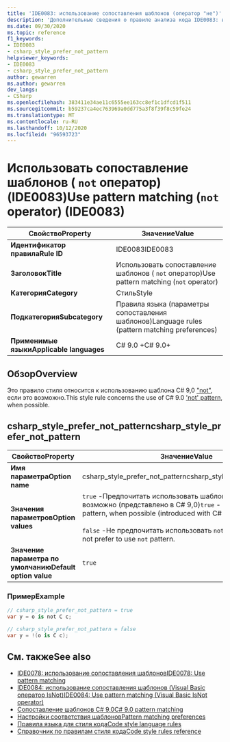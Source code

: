 ```yaml
---
title: 'IDE0083: использование сопоставления шаблонов (оператор "не")'
description: 'Дополнительные сведения о правиле анализа кода IDE0083: использование сопоставления шаблонов (оператор "not")'
ms.date: 09/30/2020
ms.topic: reference
f1_keywords:
- IDE0083
- csharp_style_prefer_not_pattern
helpviewer_keywords:
- IDE0083
- csharp_style_prefer_not_pattern
author: gewarren
ms.author: gewarren
dev_langs:
- CSharp
ms.openlocfilehash: 383411e34ae11c6555ee163cc8ef1c1dfcd1f511
ms.sourcegitcommit: b59237ca4ec763969a0dd775a3f8f39f8c59fe24
ms.translationtype: MT
ms.contentlocale: ru-RU
ms.lasthandoff: 10/12/2020
ms.locfileid: "96593723"
---
```

# <a name="use-pattern-matching-not-operator-ide0083"></a><span data-ttu-id="90d91-103">Использовать сопоставление шаблонов ( `not` оператор) (IDE0083)</span><span class="sxs-lookup"><span data-stu-id="90d91-103">Use pattern matching (`not` operator) (IDE0083)</span></span>

|<span data-ttu-id="90d91-104">Свойство</span><span class="sxs-lookup"><span data-stu-id="90d91-104">Property</span></span>|<span data-ttu-id="90d91-105">Значение</span><span class="sxs-lookup"><span data-stu-id="90d91-105">Value</span></span>|
|-|-|
| <span data-ttu-id="90d91-106">**Идентификатор правила**</span><span class="sxs-lookup"><span data-stu-id="90d91-106">**Rule ID**</span></span> | <span data-ttu-id="90d91-107">IDE0083</span><span class="sxs-lookup"><span data-stu-id="90d91-107">IDE0083</span></span> |
| <span data-ttu-id="90d91-108">**Заголовок**</span><span class="sxs-lookup"><span data-stu-id="90d91-108">**Title**</span></span> | <span data-ttu-id="90d91-109">Использовать сопоставление шаблонов ( `not` оператор)</span><span class="sxs-lookup"><span data-stu-id="90d91-109">Use pattern matching (`not` operator)</span></span> |
| <span data-ttu-id="90d91-110">**Категория**</span><span class="sxs-lookup"><span data-stu-id="90d91-110">**Category**</span></span> | <span data-ttu-id="90d91-111">Стиль</span><span class="sxs-lookup"><span data-stu-id="90d91-111">Style</span></span> |
| <span data-ttu-id="90d91-112">**Подкатегория**</span><span class="sxs-lookup"><span data-stu-id="90d91-112">**Subcategory**</span></span> | <span data-ttu-id="90d91-113">Правила языка (параметры сопоставления шаблонов)</span><span class="sxs-lookup"><span data-stu-id="90d91-113">Language rules (pattern matching preferences)</span></span> |
| <span data-ttu-id="90d91-114">**Применимые языки**</span><span class="sxs-lookup"><span data-stu-id="90d91-114">**Applicable languages**</span></span> | <span data-ttu-id="90d91-115">C# 9.0 +</span><span class="sxs-lookup"><span data-stu-id="90d91-115">C# 9.0+</span></span> |

## <a name="overview"></a><span data-ttu-id="90d91-116">Обзор</span><span class="sxs-lookup"><span data-stu-id="90d91-116">Overview</span></span>

<span data-ttu-id="90d91-117">Это правило стиля относится к использованию шаблона C# 9,0 ["not"](../../../csharp/whats-new/csharp-9.md#pattern-matching-enhancements), если это возможно.</span><span class="sxs-lookup"><span data-stu-id="90d91-117">This style rule concerns the use of C# 9.0 ['not' pattern](../../../csharp/whats-new/csharp-9.md#pattern-matching-enhancements), when possible.</span></span>

## <a name="csharp_style_prefer_not_pattern"></a><span data-ttu-id="90d91-118">csharp_style_prefer_not_pattern</span><span class="sxs-lookup"><span data-stu-id="90d91-118">csharp_style_prefer_not_pattern</span></span>

|<span data-ttu-id="90d91-119">Свойство</span><span class="sxs-lookup"><span data-stu-id="90d91-119">Property</span></span>|<span data-ttu-id="90d91-120">Значение</span><span class="sxs-lookup"><span data-stu-id="90d91-120">Value</span></span>|
|-|-|
| <span data-ttu-id="90d91-121">**Имя параметра**</span><span class="sxs-lookup"><span data-stu-id="90d91-121">**Option name**</span></span> | <span data-ttu-id="90d91-122">csharp_style_prefer_not_pattern</span><span class="sxs-lookup"><span data-stu-id="90d91-122">csharp_style_prefer_not_pattern</span></span> |
| <span data-ttu-id="90d91-123">**Значения параметров**</span><span class="sxs-lookup"><span data-stu-id="90d91-123">**Option values**</span></span> | <span data-ttu-id="90d91-124">`true` -Предпочитать использовать шаблон ["не"](../../../csharp/whats-new/csharp-9.md#pattern-matching-enhancements) , если это возможно (представлено в C# 9,0)</span><span class="sxs-lookup"><span data-stu-id="90d91-124">`true` - Prefer to use ['not'](../../../csharp/whats-new/csharp-9.md#pattern-matching-enhancements) pattern, when possible (introduced with C# 9.0)</span></span><br /><br /><span data-ttu-id="90d91-125">`false` -Не предпочитать использовать `not` шаблон.</span><span class="sxs-lookup"><span data-stu-id="90d91-125">`false` - Do not prefer to use `not` pattern.</span></span> |
| <span data-ttu-id="90d91-126">**Значение параметра по умолчанию**</span><span class="sxs-lookup"><span data-stu-id="90d91-126">**Default option value**</span></span> | `true` |

### <a name="example"></a><span data-ttu-id="90d91-127">Пример</span><span class="sxs-lookup"><span data-stu-id="90d91-127">Example</span></span>

```csharp
// csharp_style_prefer_not_pattern = true
var y = o is not C c;

// csharp_style_prefer_not_pattern = false
var y = !(o is C c);
```

## <a name="see-also"></a><span data-ttu-id="90d91-128">См. также</span><span class="sxs-lookup"><span data-stu-id="90d91-128">See also</span></span>

- [<span data-ttu-id="90d91-129">IDE0078: использование сопоставления шаблонов</span><span class="sxs-lookup"><span data-stu-id="90d91-129">IDE0078: Use pattern matching</span></span>](ide0078.md)
- [<span data-ttu-id="90d91-130">IDE0084: использование сопоставления шаблонов (Visual Basic оператор IsNot)</span><span class="sxs-lookup"><span data-stu-id="90d91-130">IDE0084: Use pattern matching (Visual Basic IsNot operator)</span></span>](ide0084.md)
- [<span data-ttu-id="90d91-131">Сопоставление шаблонов C# 9,0</span><span class="sxs-lookup"><span data-stu-id="90d91-131">C# 9.0 pattern matching</span></span>](../../../csharp/whats-new/csharp-9.md#pattern-matching-enhancements)
- [<span data-ttu-id="90d91-132">Настройки соответствия шаблонов</span><span class="sxs-lookup"><span data-stu-id="90d91-132">Pattern matching preferences</span></span>](pattern-matching-preferences.md)
- [<span data-ttu-id="90d91-133">Правила языка для стиля кода</span><span class="sxs-lookup"><span data-stu-id="90d91-133">Code style language rules</span></span>](language-rules.md)
- [<span data-ttu-id="90d91-134">Справочник по правилам стиля кода</span><span class="sxs-lookup"><span data-stu-id="90d91-134">Code style rules reference</span></span>](index.md)
